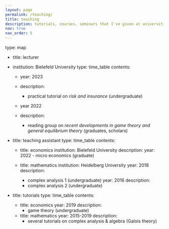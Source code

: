 ```yaml
---
layout: page
permalink: /teaching/
title: teaching
description: tutorials, courses, seminars that I've given at universities
nav: true
nav_order: 5
---
```

type: map
- title: lecturer
- institution: Bielefeld University
  type: time_table
  contents:
    - year: 2023
    - description:
      - practical tutorial on *risk and insurance* (undergraduate)
     
    - year 2022
    - description:
      - reading group on *recent developments in game theory and general equilibrium theory* (graduates, scholars)

- title: teaching assistant
  type: time_table
  contents:
    - title: economics
      institution: Bielefeld University
      description:
        year: 2022
          - micro economics (graduate)

    - title: mathematics
      institution: Heidelberg University
      year: 2018
      description:
        - complex analysis 1 (undergraduate)
      year: 2016
      description:
        - complex analysis 2 (undergraduate)

- title: tutorials
  type: time_table
  contents:
    - title: economics
      year: 2019
      description:
        - game theory (undergraduate)
    - title: mathematics
      year: 2015-2019
      description:
        - several tutorials on complex analysis \& algebra (Galois theory)
